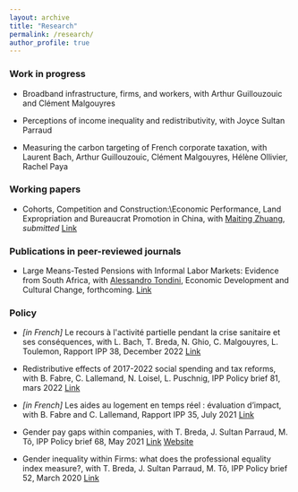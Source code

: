 ```yaml
---
layout: archive
title: "Research"
permalink: /research/
author_profile: true
---
```


### Work in progress

- Broadband infrastructure, firms, and workers, with Arthur Guillouzouic and Clément Malgouyres

- Perceptions of income inequality and redistributivity, with Joyce Sultan Parraud

- Measuring the carbon targeting of French corporate taxation, with Laurent Bach, Arthur Guillouzouic, Clément Malgouyres, Hélène Ollivier, Rachel Paya

### Working papers

- Cohorts, Competition and Construction:\\Economic Performance, Land Expropriation and Bureaucrat Promotion in China, with [Maiting Zhuang](https://sites.google.com/view/maitingzhuang/home), *submitted* [Link](../files/Bureaucrat_promotion__land_expropriation_and_economic_performance__2021_version.pdf)

### Publications in peer-reviewed journals

- Large Means-Tested Pensions with Informal Labor Markets: Evidence from South Africa, with [Alessandro Tondini](https://sites.google.com/site/alessandrocarlotondini/home?pli=1), Economic Development and Cultural Change, forthcoming. [Link](https://www.journals.uchicago.edu/doi/abs/10.1086/717618)

### Policy 

- *[in French]* Le recours à l'activité partielle pendant la crise sanitaire et ses conséquences, with L. Bach, T. Breda, N. Ghio, C. Malgouyres, L. Toulemon, Rapport IPP 38, December 2022 [Link](https://www.ipp.eu/publication/le-recours-a-lactivite-partielle-pendant-la-crise-sanitaire-et-ses-effets/)

- Redistributive effects of 2017-2022 social spending and tax reforms, with B. Fabre, C. Lallemand, N. Loisel, L. Puschnig, IPP Policy brief 81, mars 2022 [Link](https://www.ipp.eu/en/publication/redistributive-effects-of-2017-2022-social-spending-and-tax-reforms/)

- *[in French]* Les aides au logement en temps réel : évaluation d’impact, with B. Fabre and C. Lallemand, Rapport IPP 35, July 2021 [Link](https://www.ipp.eu/publication/juillet-2021-aides-au-logement-en-temps-reel-evaluation-d-impact/)

- Gender pay gaps within companies, with T. Breda, J. Sultan Parraud, M. Tô, IPP Policy brief 68, May 2021 [Link](https://www.ipp.eu/en/publication/gender-pay-gaps-within-companies/) [Website](https://inegalites-femmes-hommes.ipp.eu)

- Gender inequality within Firms: what does the professional equality index measure?, with T. Breda, J. Sultan Parraud, M. Tô, IPP Policy brief 52, March 2020 [Link](https://www.ipp.eu/en/publication/march-2020-gender-inequality-within-firms-what-does-the-professional-equality-index-measure/)
